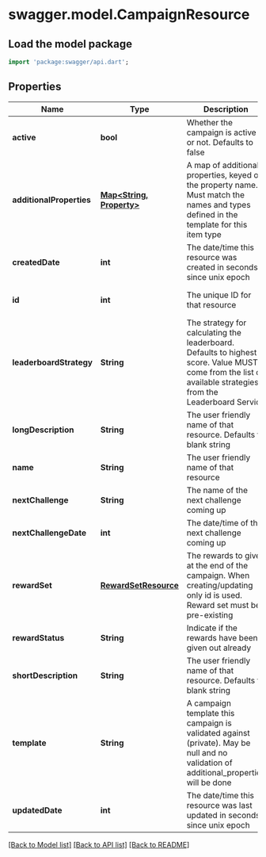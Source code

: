 # swagger.model.CampaignResource

## Load the model package
```dart
import 'package:swagger/api.dart';
```

## Properties
Name | Type | Description | Notes
------------ | ------------- | ------------- | -------------
**active** | **bool** | Whether the campaign is active or not.  Defaults to false | [optional] [default to null]
**additionalProperties** | [**Map&lt;String, Property&gt;**](Property.md) | A map of additional properties, keyed on the property name.  Must match the names and types defined in the template for this item type | [optional] [default to {}]
**createdDate** | **int** | The date/time this resource was created in seconds since unix epoch | [optional] [default to null]
**id** | **int** | The unique ID for that resource | [optional] [default to null]
**leaderboardStrategy** | **String** | The strategy for calculating the leaderboard. Defaults to highest score. Value MUST come from the list of available strategies from the Leaderboard Service | [optional] [default to null]
**longDescription** | **String** | The user friendly name of that resource. Defaults to blank string | [optional] [default to null]
**name** | **String** | The user friendly name of that resource | [default to null]
**nextChallenge** | **String** | The name of the next challenge coming up | [optional] [default to null]
**nextChallengeDate** | **int** | The date/time of the next challenge coming up | [optional] [default to null]
**rewardSet** | [**RewardSetResource**](RewardSetResource.md) | The rewards to give at the end of the campaign. When creating/updating only id is used. Reward set must be pre-existing | [optional] [default to null]
**rewardStatus** | **String** | Indicate if the rewards have been given out already | [optional] [default to null]
**shortDescription** | **String** | The user friendly name of that resource. Defaults to blank string | [optional] [default to null]
**template** | **String** | A campaign template this campaign is validated against (private). May be null and no validation of additional_properties will be done | [optional] [default to null]
**updatedDate** | **int** | The date/time this resource was last updated in seconds since unix epoch | [optional] [default to null]

[[Back to Model list]](../README.md#documentation-for-models) [[Back to API list]](../README.md#documentation-for-api-endpoints) [[Back to README]](../README.md)


